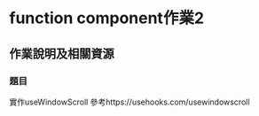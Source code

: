 # function component作業2

## 作業說明及相關資源

### 題目
實作useWindowScroll
參考https://usehooks.com/usewindowscroll